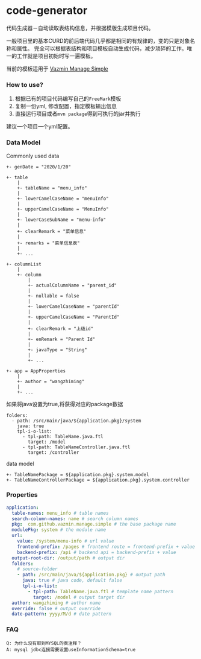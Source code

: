 # code-generator
代码生成器－自动读取表结构信息，并根据模版生成项目代码。

一般项目里的基本CURD的前后端代码几乎都是相同的有规律的，变的只是对象名称和属性。
完全可以根据表结构和项目模板自动生成代码，减少琐碎的工作。唯一的工作就是项目初始时写一遍模板。

当前的模板适用于 [Vazmin Manage Simple](https://github.com/vazmin/vazmin-manage/tree/master/manage-simples)

### How to use?

1. 根据已有的项目代码编写自己的`FreeMark`模板
2. 复制一份yml, 修改配置，指定模板输出信息
3. 直接运行项目或者`mvn package`得到可执行的jar并执行

建议一个项目一个yml配置。

### Data Model

Commonly used data
```
+- genDate = "2020/1/20"

+- table
    |
    +- tableName = "menu_info"
    |
    +- lowerCamelCaseName = "menuInfo"
    |
    +- upperCamelCaseName = "MenuInfo"
    |
    +- lowerCaseSubName = "menu-info"    
    |
    +- clearRemark = "菜单信息"
    |
    +- remarks = "菜单信息表"
    |
    +- ...

+- columnList
    |
    +- column
        |
        +- actualColumnName = "parent_id"
        |
        +- nullable = false
        |
        +- lowerCamelCaseName = "parentId"
        |
        +- upperCamelCaseName = "ParentId"
        |
        +- clearRemark = "上级id"
        |
        +- enRemark = "Parent Id"
        |
        +- javaType = "String"
        |
        +- ...

+- app = AppProperties
    |
    +- author = "wangzhiming"
    |
    +- ...
```

如果将java设置为true,将获得对应的package数据 
```
folders:
  - path: /src/main/java/${application.pkg}/system 
    java: true 
    tpl-i-o-list:
      - tpl-path: TableName.java.ftl 
        target: /model 
      - tpl-path: TableNameController.java.ftl
        target: /controller
```
data model 
```
+- TableNamePackage = ${application.pkg}.system.model
+- TableNameControllerPackage = ${application.pkg}.system.controller
```


### Properties

```yaml
application:
  table-names: menu_info # table names
  search-column-names: name # search column names
  pkg:  com.github.vazmin.manage.simple # the base package name
  modulePkg: system # the module name
  url:
    value: /system/menu-info # url value
    frontend-prefix: /pages # frontend route = frontend-prefix + value
    backend-prefix: /api # backend api = backend-prefix + value
  output-root-dir: /output/path # output dir
  folders:
    # source-folder
    - path: /src/main/java/${application.pkg} # output path
      java: true # java code, default false
      tpl-i-o-list:
        - tpl-path: TableName.java.ftl # template name pattern
          target: /model # output target dir
  author: wangzhiming # author name
  override: false # output override
  date-pattern: yyyy/M/d # date pattern
```

### FAQ

```
Q: 为什么没有取到MYSQL的表注释？
A: mysql jdbc连接需要设置useInformationSchema=true

```